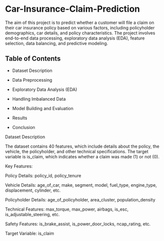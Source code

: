 # Car-Insurance-Claim-Prediction
The aim of this project is to predict whether a customer will file a claim on their car insurance policy based on various factors, including policyholder demographics, car details, and policy characteristics. The project involves end-to-end data processing, exploratory data analysis (EDA), feature selection, data balancing, and predictive modeling.

## Table of Contents

- Dataset Description

- Data Preprocessing

- Exploratory Data Analysis (EDA)

- Handling Imbalanced Data

- Model Building and Evaluation

- Results

- Conclusion

Dataset Description

The dataset contains 40 features, which include details about the policy, the vehicle, the policyholder, and other technical specifications. The target variable is is_claim, which indicates whether a claim was made (1) or not (0).

Key Features:

Policy Details: policy_id, policy_tenure

Vehicle Details: age_of_car, make, segment, model, fuel_type, engine_type, displacement, cylinder, etc.

Policyholder Details: age_of_policyholder, area_cluster, population_density

Technical Features: max_torque, max_power, airbags, is_esc, is_adjustable_steering, etc.

Safety Features: is_brake_assist, is_power_door_locks, ncap_rating, etc.

Target Variable: is_claim
